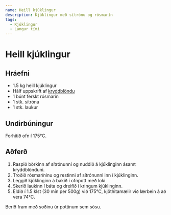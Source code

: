 ```yaml
---
name: Heill kjúklingur
description: Kjúklingur með sítrónu og rósmarín
tags:
  - Kjúklingur
  - Langur tími
---
```


# Heill kjúklingur

## Hráefni

- 1.5 kg heill kjúklingur
- Hálf uppskrift af [kryddblöndu](/recipes/kryddblanda)
- 1 búnt ferskt rósmarín
- 1 stk. sítróna
- 1 stk. laukur

## Undirbúningur

Forhitið ofn í 175°C.

## Aðferð

1. Raspið börkinn af sítrónunni og nuddið á kjúklinginn ásamt kryddblönduni.
2. Troðið rósmaríninu og restinni af sítrónunni inn í kjúklinginn.
3. Leggið kjúklinginn á bakið í ofnpott með loki.
4. Skerið laukinn í báta og dreifið í kringum kjúklinginn.
5. Eldið í 1.5 klst (30 mín per 500g) við 175°C, kjöthitamælir við lærbein á að vera 74°C.

Berið fram með soðinu úr pottinum sem sósu.
